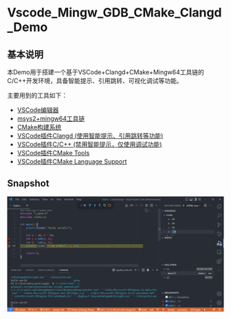 # Vscode_Mingw_GDB_CMake_Clangd_Demo

## 基本说明
本Demo用于搭建一个基于VSCode+Clangd+CMake+Mingw64工具链的C/C++开发环境，具备智能提示、引用跳转、可视化调试等功能。

主要用到的工具如下：

* [VSCode编辑器](https://code.visualstudio.com/)
* [msys2+mingw64工具链](https://www.msys2.org/)
* [CMake构建系统](https://cmake.org/)
* [VSCode插件Clangd (使用智能提示、引用跳转等功能)](https://marketplace.visualstudio.com/items?itemName=llvm-vs-code-extensions.vscode-clangd)
* [VSCode插件C/C++ (禁用智能提示，仅使用调试功能)](https://marketplace.visualstudio.com/items?itemName=ms-vscode.cpptools)
* [VSCode插件CMake Tools](https://marketplace.visualstudio.com/items?itemName=ms-vscode.cmake-tools)
* [VSCode插件CMake Language Support](https://marketplace.visualstudio.com/items?itemName=josetr.cmake-language-support-vscode)

## Snapshot
![Demo](res/Snipaste_2022-10-13_01-05-39.png)